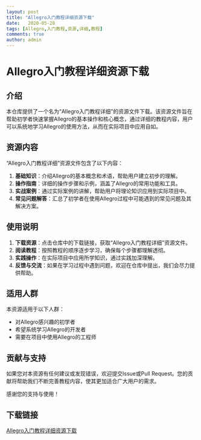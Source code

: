 ```yaml
---
layout: post
title: "Allegro入门教程详细资源下载"
date:   2020-05-28
tags: [Allegro,入门教程,资源,详细,教程]
comments: true
author: admin
---
```

# Allegro入门教程详细资源下载

## 介绍

本仓库提供了一个名为“Allegro入门教程详细”的资源文件下载。该资源文件旨在帮助初学者快速掌握Allegro的基本操作和核心概念，通过详细的教程内容，用户可以系统地学习Allegro的使用方法，从而在实际项目中应用自如。

## 资源内容

“Allegro入门教程详细”资源文件包含了以下内容：

1. **基础知识**：介绍Allegro的基本概念和术语，帮助用户建立初步的理解。
2. **操作指南**：详细的操作步骤和示例，涵盖了Allegro的常用功能和工具。
3. **实战案例**：通过实际案例的讲解，帮助用户将理论知识应用到实际项目中。
4. **常见问题解答**：汇总了初学者在使用Allegro过程中可能遇到的常见问题及其解决方案。

## 使用说明

1. **下载资源**：点击仓库中的下载链接，获取“Allegro入门教程详细”资源文件。
2. **阅读教程**：按照教程的顺序逐步学习，确保每个步骤都理解透彻。
3. **实践操作**：在实际项目中应用所学知识，通过实践加深理解。
4. **反馈与交流**：如果在学习过程中遇到问题，欢迎在仓库中提出，我们会尽力提供帮助。

## 适用人群

本资源适用于以下人群：

- 对Allegro感兴趣的初学者
- 希望系统学习Allegro的开发者
- 需要在项目中使用Allegro的工程师

## 贡献与支持

如果您对本资源有任何建议或发现错误，欢迎提交Issue或Pull Request。您的贡献将帮助我们不断完善教程内容，使其更加适合广大用户的需求。

感谢您的支持与使用！

## 下载链接

[Allegro入门教程详细资源下载](https://pan.quark.cn/s/3066d6854a5f)